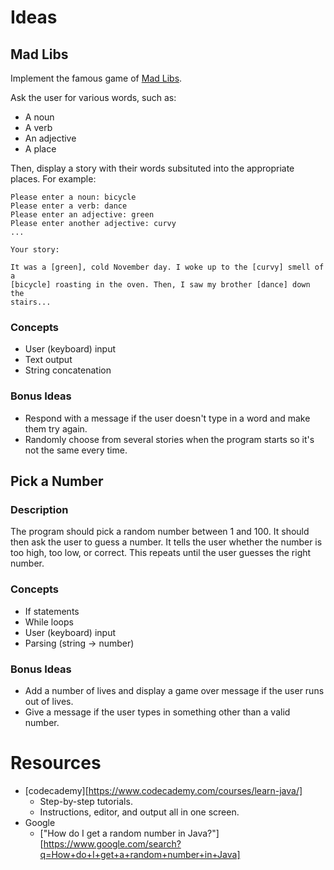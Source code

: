 # Ideas

## Mad Libs

Implement the famous game of [Mad Libs].

Ask the user for various words, such as:

  - A noun
  - A verb
  - An adjective
  - A place

Then, display a story with their words subsituted into the appropriate
places. For example:

```
Please enter a noun: bicycle
Please enter a verb: dance
Please enter an adjective: green
Please enter another adjective: curvy
...

Your story:

It was a [green], cold November day. I woke up to the [curvy] smell of a
[bicycle] roasting in the oven. Then, I saw my brother [dance] down the
stairs...
```

### Concepts

  - User (keyboard) input
  - Text output
  - String concatenation
  
### Bonus Ideas

  - Respond with a message if the user doesn't type in a word and make them try
    again.
  - Randomly choose from several stories when the program starts so it's not the
    same every time.


## Pick a Number


### Description

The program should pick a random number between 1 and 100. It should then ask
the user to guess a number. It tells the user whether the number is too high,
too low, or correct. This repeats until the user guesses the right number.

### Concepts

  - If statements
  - While loops
  - User (keyboard) input
  - Parsing (string -> number)
  
### Bonus Ideas

  - Add a number of lives and display a game over message if the user runs out
    of lives.
  - Give a message if the user types in something other than a valid number.
  
# Resources

  - [codecademy][https://www.codecademy.com/courses/learn-java/]
    - Step-by-step tutorials.
    - Instructions, editor, and output all in one screen.
  - Google
    - ["How do I get a random number in Java?"][https://www.google.com/search?q=How+do+I+get+a+random+number+in+Java]


[Mad Libs]: http://www.madlibs.com/

